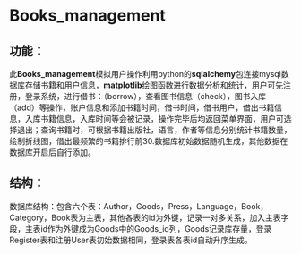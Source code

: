 # Books_management
## 功能：
此**Books_management**模拟用户操作利用python的**sqlalchemy**包连接mysql数据库存储书籍和用户信息，**matplotlib**绘图函数进行数据分析和统计，用户可先注册，登录系统，进行借书：（borrow），查看图书信息（check），图书入库（add）等操作，账户信息和添加书籍时间，借书时间，借书用户，借出书籍信息，入库书籍信息，入库时间等会被记录，操作完毕后均返回菜单界面，用户可选择退出；查询书籍时，可根据书籍出版社，语言，作者等信息分别统计书籍数量，绘制折线图，借出最频繁的书籍排行前30.数据库初始数据随机生成，其他数据在数据库开启后自行添加。
## 结构：
数据库结构：包含六个表：Author，Goods，Press，Language，Book，Category，Book表为主表，其他各表的id为外键，记录一对多关系，加入主表字段，主表id作为外键成为Goods中的Goods_id列，Goods记录库存量，登录Register表和注册User表初始数据相同，登录表各表id自动升序生成。
